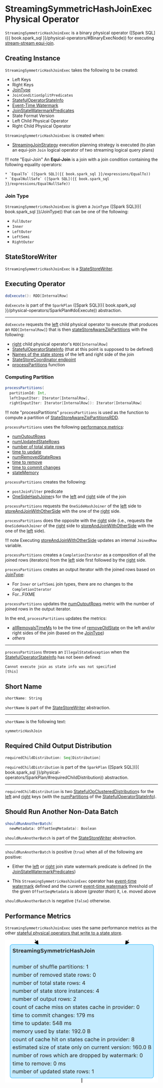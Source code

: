 # StreamingSymmetricHashJoinExec Physical Operator

`StreamingSymmetricHashJoinExec` is a binary physical operator ([Spark SQL]({{ book.spark_sql }}/physical-operators/#BinaryExecNode)) for executing [stream-stream equi-join](../join/index.md).

## Creating Instance

`StreamingSymmetricHashJoinExec` takes the following to be created:

* <span id="leftKeys"> Left Keys
* <span id="rightKeys"> Right Keys
* [JoinType](#joinType)
* <span id="condition"> `JoinConditionSplitPredicates`
* <span id="stateInfo"> [StatefulOperatorStateInfo](../stateful-stream-processing/StatefulOperatorStateInfo.md)
* <span id="eventTimeWatermark"> [Event-Time Watermark](../watermark/index.md)
* <span id="stateWatermarkPredicates"> [JoinStateWatermarkPredicates](../join/JoinStateWatermarkPredicates.md)
* <span id="stateFormatVersion"> State Format Version
* <span id="left"> Left Child Physical Operator
* <span id="right"> Right Child Physical Operator

`StreamingSymmetricHashJoinExec` is created when:

* [StreamingJoinStrategy](../execution-planning-strategies/StreamingJoinStrategy.md) execution planning strategy is executed (to plan an equi-join `Join` logical operator of two streaming logical query plans)

!!! note "Equi-Join"
    An **Equi-Join** is a join with a join condition containing the following equality operators:

    * `EqualTo` ([Spark SQL]({{ book.spark_sql }}/expressions/EqualTo))
    * `EqualNullSafe` ([Spark SQL]({{ book.spark_sql }}/expressions/EqualNullSafe))

### <span id="joinType"> Join Type

`StreamingSymmetricHashJoinExec` is given a `JoinType` ([Spark SQL]({{ book.spark_sql }}/JoinType)) that can be one of the following:

* `FullOuter`
* `Inner`
* `LeftOuter`
* `LeftSemi`
* `RightOuter`

## <span id="StateStoreWriter"> StateStoreWriter

`StreamingSymmetricHashJoinExec` is a [StateStoreWriter](StateStoreWriter.md).

## <span id="doExecute"> Executing Operator

```scala
doExecute(): RDD[InternalRow]
```

`doExecute` is part of the `SparkPlan` ([Spark SQL]({{ book.spark_sql }}/physical-operators/SparkPlan#doExecute)) abstraction.

---

`doExecute` requests the [left](#left) child physical operator to execute (that produces an `RDD[InternalRow]`) that is then [stateStoreAwareZipPartitions](../join/StateStoreAwareZipPartitionsHelper.md#stateStoreAwareZipPartitions) with the following:

* [right](#right) child physical operator's `RDD[InternalRow]`
* [StatefulOperatorStateInfo](#stateInfo) (that at this point is supposed to be defined)
* [Names of the state stores](../join/SymmetricHashJoinStateManager.md#allStateStoreNames) of the left and right side of the join
* [StateStoreCoordinator endpoint](../stateful-stream-processing/StateStoreCoordinatorRef.md#forDriver)
* [processPartitions](#processPartitions) function

### <span id="processPartitions"> Computing Partition

```scala
processPartitions(
  partitionId: Int,
  leftInputIter: Iterator[InternalRow],
  rightInputIter: Iterator[InternalRow]): Iterator[InternalRow]
```

!!! note "processPartitions"
    `processPartitions` is used as the function to compute a partition of [StateStoreAwareZipPartitionsRDD](../join/StateStoreAwareZipPartitionsRDD.md).

`processPartitions` uses the following [performance metrics](#performance-metrics):

* [numOutputRows](StateStoreWriter.md#numOutputRows)
* [numUpdatedStateRows](StateStoreWriter.md#numUpdatedStateRows)
* [number of total state rows](StateStoreWriter.md#numTotalStateRows)
* [time to update](StateStoreWriter.md#allUpdatesTimeMs)
* [numRemovedStateRows](StateStoreWriter.md#numRemovedStateRows)
* [time to remove](StateStoreWriter.md#allRemovalsTimeMs)
* [time to commit changes](StateStoreWriter.md#commitTimeMs)
* [stateMemory](StateStoreWriter.md#stateMemory)

`processPartitions` creates the following:

* `postJoinFilter` predicate
* [OneSideHashJoiner](../join/OneSideHashJoiner.md)s for the [left](#left) and [right](#right) side of the join

`processPartitions` requests the `OneSideHashJoiner` of the [left](#left) side to [storeAndJoinWithOtherSide](../join/OneSideHashJoiner.md#storeAndJoinWithOtherSide) with the one of the [right](#right) side.

`processPartitions` does the opposite with the [right](#right) side (i.e., requests the `OneSideHashJoiner` of the [right](#right) side to [storeAndJoinWithOtherSide](../join/OneSideHashJoiner.md#storeAndJoinWithOtherSide) with the one of the [left](#left) side).

!!! note
    Executing [storeAndJoinWithOtherSide](../join/OneSideHashJoiner.md#storeAndJoinWithOtherSide) updates an internal `JoinedRow` variable.

`processPartitions` creates a `CompletionIterator` as a composition of all the joined rows (iterators) from the [left](#left) side first followed by the [right](#right) side.

`processPartitions` creates an output iterator with the joined rows based on [JoinType](#joinType):

* For `Inner` or `LeftSemi` join types, there are no changes to the `CompletionIterator`
* For...FIXME

`processPartitions` updates the [numOutputRows](StateStoreWriter.md#numOutputRows) metric with the number of joined rows in the output iterator.

In the end, `processPartitions` updates the metrics:

* [allRemovalsTimeMs](StateStoreWriter.md#allRemovalsTimeMs) to be the time of [removeOldState](../join/OneSideHashJoiner.md#removeOldState) on the left and/or right sides of the join (based on the [JoinType](#joinType))
* _others_

---

`processPartitions` throws an `IllegalStateException` when the [StatefulOperatorStateInfo](../stateful-stream-processing/StatefulOperatorStateInfo.md) has not been defined:

```text
Cannot execute join as state info was not specified
[this]
```

## <span id="shortName"> Short Name

```scala
shortName: String
```

`shortName` is part of the [StateStoreWriter](StateStoreWriter.md#shortName) abstraction.

---

`shortName` is the following text:

```text
symmetricHashJoin
```

## <span id="requiredChildDistribution"> Required Child Output Distribution

```scala
requiredChildDistribution: Seq[Distribution]
```

`requiredChildDistribution` is part of the `SparkPlan` ([Spark SQL]({{ book.spark_sql }}/physical-operators/SparkPlan/#requiredChildDistribution)) abstraction.

---

`requiredChildDistribution` is two [StatefulOpClusteredDistribution](StatefulOpClusteredDistribution.md)s for the [left](#leftKeys) and [right](#rightKeys) keys (with the [numPartitions](../stateful-stream-processing/StatefulOperatorStateInfo.md#numPartitions) of the [StatefulOperatorStateInfo](StatefulOperator.md#getStateInfo)).

## <span id="shouldRunAnotherBatch"> Should Run Another Non-Data Batch

```scala
shouldRunAnotherBatch(
  newMetadata: OffsetSeqMetadata): Boolean
```

`shouldRunAnotherBatch` is part of the [StateStoreWriter](StateStoreWriter.md#shouldRunAnotherBatch) abstraction.

---

`shouldRunAnotherBatch` is positive (`true`) when all of the following are positive:

* Either the [left](../join/JoinStateWatermarkPredicates.md#left) or [right](../join/JoinStateWatermarkPredicates.md#right) join state watermark predicate is defined (in the [JoinStateWatermarkPredicates](#stateWatermarkPredicates))

* This `StreamingSymmetricHashJoinExec` operator has [event-time watermark](#eventTimeWatermark) defined and the current [event-time watermark](../OffsetSeqMetadata.md#batchWatermarkMs) threshold of the given `OffsetSeqMetadata` is above (_greater than_) it, i.e. moved above

`shouldRunAnotherBatch` is negative (`false`) otherwise.

## <span id="metrics"> Performance Metrics

`StreamingSymmetricHashJoinExec` uses the same performance metrics as the other [stateful physical operators that write to a state store](StateStoreWriter.md#metrics).

![StreamingSymmetricHashJoinExec in web UI (Details for Query)](../images/StreamingSymmetricHashJoinExec-webui-query-details.png)

<!---
## Review Me

`StreamingSymmetricHashJoinExec` is given execution-specific configuration (i.e. <<stateInfo, StatefulOperatorStateInfo>>, <<eventTimeWatermark, event-time watermark>>, and <<stateWatermarkPredicates, JoinStateWatermarkPredicates>>) when `IncrementalExecution` is requested to plan a streaming query for execution (and uses the [state preparation rule](../IncrementalExecution.md#state)).

`StreamingSymmetricHashJoinExec` uses two [OneSideHashJoiners](../join/OneSideHashJoiner.md) (for the <<processPartitions-leftSideJoiner, left>> and <<processPartitions-rightSideJoiner, right>> sides of the join) to manage join state when <<processPartitions, processing partitions of the left and right sides of a stream-stream join>>.

=== [[output]] Output Schema -- `output` Method

[source, scala]
----
output: Seq[Attribute]
----

NOTE: `output` is part of the `QueryPlan` Contract to describe the attributes of (the schema of) the output.

`output` schema depends on the <<joinType, join type>>:

* For `Cross` and `Inner` (`InnerLike`) joins, it is the output schema of the <<left, left>> and <<right, right>> operators

* For `LeftOuter` joins, it is the output schema of the <<left, left>> operator with the attributes of the <<right, right>> operator with `nullability` flag enabled (`true`)

* For `RightOuter` joins, it is the output schema of the <<right, right>> operator with the attributes of the <<left, left>> operator with `nullability` flag enabled (`true`)

`output` throws an `IllegalArgumentException` for other join types:

```
[className] should not take [joinType] as the JoinType
```

=== [[outputPartitioning]] Output Partitioning -- `outputPartitioning` Method

[source, scala]
----
outputPartitioning: Partitioning
----

NOTE: `outputPartitioning` is part of the `SparkPlan` Contract to specify how data should be partitioned across different nodes in the cluster.

`outputPartitioning` depends on the <<joinType, join type>>:

* For `Cross` and `Inner` (`InnerLike`) joins, it is a `PartitioningCollection` of the output partitioning of the <<left, left>> and <<right, right>> operators

* For `LeftOuter` joins, it is a `PartitioningCollection` of the output partitioning of the <<left, left>> operator

* For `RightOuter` joins, it is a `PartitioningCollection` of the output partitioning of the <<right, right>> operator

`outputPartitioning` throws an `IllegalArgumentException` for other join types:

```text
[className] should not take [joinType] as the JoinType
```

=== [[eventTimeWatermark]] Event-Time Watermark -- `eventTimeWatermark` Internal Property

[source, scala]
----
eventTimeWatermark: Option[Long]
----

When <<creating-instance, created>>, `StreamingSymmetricHashJoinExec` can be given the [event-time watermark](../OffsetSeqMetadata.md#batchWatermarkMs) of the current streaming micro-batch.

`eventTimeWatermark` is an optional property that is specified only after [IncrementalExecution](../IncrementalExecution.md) was requested to apply the [state preparation rule](../IncrementalExecution.md#state) to a physical query plan of a streaming query (to [optimize (prepare) the physical plan of the streaming query](../IncrementalExecution.md#executedPlan) once for [ContinuousExecution](../continuous-execution/ContinuousExecution.md) and every trigger for [MicroBatchExecution](../micro-batch-execution/MicroBatchExecution.md) in the **queryPlanning** phase).

`eventTimeWatermark` is used when:

* `StreamingSymmetricHashJoinExec` is requested to [check out whether the last batch execution requires another non-data batch or not](#shouldRunAnotherBatch)
* `OneSideHashJoiner` is requested to [storeAndJoinWithOtherSide](../join/OneSideHashJoiner.md#storeAndJoinWithOtherSide)

## <span id="stateWatermarkPredicates"> Watermark Predicates for State Removal

```scala
stateWatermarkPredicates: JoinStateWatermarkPredicates
```

When <<creating-instance, created>>, `StreamingSymmetricHashJoinExec` is given a <<JoinStateWatermarkPredicates.md#, JoinStateWatermarkPredicates>> for the <<left, left>> and <<right, right>> join sides (using the [StreamingSymmetricHashJoinHelper](../join/StreamingSymmetricHashJoinHelper.md#getStateWatermarkPredicates) utility).

`stateWatermarkPredicates` contains the left and right predicates only when [IncrementalExecution](../IncrementalExecution.md) is requested to apply the [state preparation rule](../IncrementalExecution.md#state) to a physical query plan of a streaming query (to [optimize (prepare) the physical plan of the streaming query](../IncrementalExecution.md#executedPlan) once for [ContinuousExecution](../continuous-execution/ContinuousExecution.md) and every trigger for [MicroBatchExecution](../micro-batch-execution/MicroBatchExecution.md) in the **queryPlanning** phase).

`stateWatermarkPredicates` is used when `StreamingSymmetricHashJoinExec` is requested for the following:

* [Process partitions of the left and right sides of the stream-stream join](#processPartitions) (and creating [OneSideHashJoiner](../join/OneSideHashJoiner.md)s)

* [Checking out whether the last batch execution requires another non-data batch or not](#shouldRunAnotherBatch)

## <span id="doExecute"> Executing Physical Operator

```scala
doExecute(): RDD[InternalRow]
```

`doExecute` is part of the `SparkPlan` abstraction ([Spark SQL]({{ book.spark_sql }}/physical-operators/SparkPlan/)).

`doExecute` first requests the `StreamingQueryManager` for the [StateStoreCoordinatorRef](../StreamingQueryManager.md#stateStoreCoordinator) to the `StateStoreCoordinator` RPC endpoint (for the driver).

`doExecute` then uses `SymmetricHashJoinStateManager` utility to [get the names of the state stores](../join/SymmetricHashJoinStateManager.md#allStateStoreNames) for the [left](../join/SymmetricHashJoinStateManager.md#LeftSide) and [right](../join/SymmetricHashJoinStateManager.md#RightSide) sides of the streaming join.

In the end, `doExecute` requests the <<left, left>> and <<right, right>> child physical operators to execute (generate an RDD) and then <<spark-sql-streaming-StateStoreAwareZipPartitionsHelper.md#stateStoreAwareZipPartitions, stateStoreAwareZipPartitions>> with <<processPartitions, processPartitions>> (and with the `StateStoreCoordinatorRef` and the state stores).

=== [[processPartitions]] Processing Partitions of Left and Right Sides of Stream-Stream Join -- `processPartitions` Internal Method

[source, scala]
----
processPartitions(
  leftInputIter: Iterator[InternalRow],
  rightInputIter: Iterator[InternalRow]): Iterator[InternalRow]
----

[[processPartitions-updateStartTimeNs]]
`processPartitions` records the current time (as _updateStartTimeNs_ for the <<allUpdatesTimeMs, total time to update rows>> performance metric in <<onOutputCompletion, onOutputCompletion>>).

[[processPartitions-postJoinFilter]]
`processPartitions` creates a new predicate (_postJoinFilter_) based on the `bothSides` of the <<condition, JoinConditionSplitPredicates>> if defined or `true` literal.

[[processPartitions-leftSideJoiner]]
`processPartitions` creates a [OneSideHashJoiner](../join/OneSideHashJoiner.md) for the [LeftSide](../join/SymmetricHashJoinStateManager.md#LeftSide) and all other properties for the left-hand join side (`leftSideJoiner`).

[[processPartitions-rightSideJoiner]]
`processPartitions` creates a [OneSideHashJoiner](../join/OneSideHashJoiner.md) for the [RightSide](../join/SymmetricHashJoinStateManager.md#RightSide) and all other properties for the right-hand join side (`rightSideJoiner`).

[[processPartitions-leftOutputIter]][[processPartitions-rightOutputIter]]
`processPartitions` requests the `OneSideHashJoiner` for the left-hand join side to [storeAndJoinWithOtherSide](../join/OneSideHashJoiner.md#storeAndJoinWithOtherSide) with the right-hand side one (that creates a `leftOutputIter` row iterator) and the `OneSideHashJoiner` for the right-hand join side to do the same with the left-hand side one (and creates a `rightOutputIter` row iterator).

[[processPartitions-innerOutputCompletionTimeNs]]
`processPartitions` records the current time (as _innerOutputCompletionTimeNs_ for the <<allRemovalsTimeMs, total time to remove rows>> performance metric in <<onOutputCompletion, onOutputCompletion>>).

[[processPartitions-innerOutputIter]]
`processPartitions` creates a `CompletionIterator` with the left and right output iterators (with the rows of the `leftOutputIter` first followed by `rightOutputIter`). When no rows are left to process, the `CompletionIterator` records the completion time.

[[processPartitions-outputIter]]
`processPartitions` creates a join-specific output `Iterator[InternalRow]` of the output rows based on the <<joinType, join type>> (of the `StreamingSymmetricHashJoinExec`):

* For `Inner` joins, `processPartitions` simply uses the <<processPartitions-innerOutputIter, output iterator of the left and right rows>>

* For `LeftOuter` joins, `processPartitions`...

* For `RightOuter` joins, `processPartitions`...

* For other joins, `processPartitions` simply throws an `IllegalArgumentException`.

[[processPartitions-outputIterWithMetrics]]
`processPartitions` creates an `UnsafeProjection` for the <<output, output>> (and the output of the <<left, left>> and <<right, right>> child operators) that counts all the rows of the <<processPartitions-outputIter, join-specific output iterator>> (as the <<numOutputRows, numOutputRows>> metric) and generate an output projection.

In the end, `processPartitions` returns a `CompletionIterator` with with the <<processPartitions-outputIterWithMetrics, output iterator with the rows counted (as numOutputRows metric)>> and <<processPartitions-onOutputCompletion, onOutputCompletion>> completion function.

NOTE: `processPartitions` is used exclusively when `StreamingSymmetricHashJoinExec` physical operator is requested to <<doExecute, execute>>.

==== [[processPartitions-onOutputCompletion]][[onOutputCompletion]] Calculating Performance Metrics (Output Completion Callback) -- `onOutputCompletion` Internal Method

[source, scala]
----
onOutputCompletion: Unit
----

`onOutputCompletion` calculates the <<allUpdatesTimeMs, total time to update rows>> performance metric (that is the time since the <<processPartitions-updateStartTimeNs, processPartitions>> was executed).

`onOutputCompletion` adds the time for the inner join to complete (since <<processPartitions-innerOutputCompletionTimeNs, innerOutputCompletionTimeNs>> time marker) to the <<allRemovalsTimeMs, total time to remove rows>> performance metric.

`onOutputCompletion` records the time to [remove old state](../join/OneSideHashJoiner.md#removeOldState) (per the [join state watermark predicate](../join/OneSideHashJoiner.md#stateWatermarkPredicate) for the <<left, left>> and the <<right, right>> streaming queries) and adds it to the <<allRemovalsTimeMs, total time to remove rows>> performance metric.

NOTE: `onOutputCompletion` triggers the [old state removal](../join/OneSideHashJoiner.md#removeOldState) eagerly by iterating over the state rows to be deleted.

`onOutputCompletion` records the time for the <<processPartitions-leftSideJoiner, left>> and <<processPartitions-rightSideJoiner, right>> `OneSideHashJoiners` to [commit any state changes](../join/OneSideHashJoiner.md#commitStateAndGetMetrics) that becomes the <<commitTimeMs, time to commit changes>> performance metric.

`onOutputCompletion` calculates the <<numUpdatedStateRows, number of updated state rows>> performance metric (as the [number of updated state rows](../join/OneSideHashJoiner.md#numUpdatedStateRows) of the <<processPartitions-leftSideJoiner, left>> and <<processPartitions-rightSideJoiner, right>> streaming queries).

`onOutputCompletion` calculates the <<numTotalStateRows, number of total state rows>> performance metric (as the sum of the [number of keys](../stateful-stream-processing/StateStoreMetrics.md#numKeys) in the [KeyWithIndexToValueStore](../join/SymmetricHashJoinStateManager.md#keyWithIndexToValue) of the <<processPartitions-leftSideJoiner, left>> and <<processPartitions-rightSideJoiner, right>> streaming queries).

`onOutputCompletion` calculates the <<stateMemory, memory used by state>> performance metric (as the sum of the [memory used](../stateful-stream-processing/StateStoreMetrics.md#memoryUsedBytes) by the [KeyToNumValuesStore](../join/SymmetricHashJoinStateManager.md#keyToNumValues) and [KeyWithIndexToValueStore](../join/SymmetricHashJoinStateManager.md#keyWithIndexToValue) of the <<processPartitions-leftSideJoiner, left>> and <<processPartitions-rightSideJoiner, right>> streams).

In the end, `onOutputCompletion` calculates the [custom metrics](../stateful-stream-processing/StateStoreMetrics.md#customMetrics).
-->
